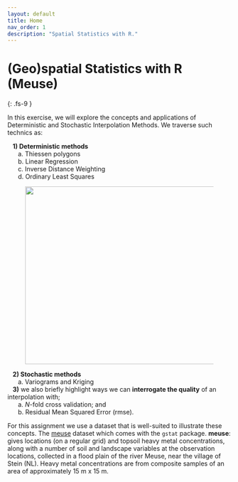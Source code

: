 ```yaml
---
layout: default
title: Home
nav_order: 1
description: "Spatial Statistics with R."
---
```


# (Geo)spatial Statistics with R (Meuse)
{: .fs-9 }

In this exercise, we will explore the concepts and applications of Deterministic and Stochastic Interpolation Methods. We traverse such technics as:

<!-- <iframe src="{{site.baseurl | prepend: site.url}}/img/plotly.html" style="width: 800px; height: 400px; border: 0px"></iframe> -->

&nbsp;&nbsp;&nbsp;**1) Deterministic methods**  
&nbsp;&nbsp;&nbsp;&nbsp;&nbsp;&nbsp;a. Thiessen polygons  
&nbsp;&nbsp;&nbsp;&nbsp;&nbsp;&nbsp;b. Linear Regression  
&nbsp;&nbsp;&nbsp;&nbsp;&nbsp;&nbsp;c. Inverse Distance Weighting  
&nbsp;&nbsp;&nbsp;&nbsp;&nbsp;&nbsp;d. Ordinary Least Squares  

<figure><center>
  <img src="{{site.baseurl | prepend: site.url}}/img/preds.png" style="width: 800px; height: 400px; border: 0px">
  <!--<figcaption>Fig.1 - Inverse Distance Weighting, 2nd-order Ordinary Least Squares and Ordinary Kriging interpolation </figcaption> -->
</center></figure> 
<!-- <img src="/img/preds.png" alt="predictions" img> -->

&nbsp;&nbsp;&nbsp;**2) Stochastic methods**  
&nbsp;&nbsp;&nbsp;&nbsp;&nbsp;&nbsp;a. Variograms and Kriging  
&nbsp;&nbsp;&nbsp;**3)** we also briefly highlight ways we can **interrogate the quality** of an interpolation with;  
&nbsp;&nbsp;&nbsp;&nbsp;&nbsp;&nbsp;a. $N$-fold cross validation; and  
&nbsp;&nbsp;&nbsp;&nbsp;&nbsp;&nbsp;b. Residual Mean Squared Error (rmse).

For this assignment we use a dataset that is well-suited to illustrate these concepts. The [meuse](https://search.r-project.org/CRAN/refmans/sp/html/meuse.html) dataset which comes with the `gstat` package. 
**meuse**: gives locations (on a regular grid) and topsoil heavy metal concentrations, along with a number of soil and landscape variables at the observation locations, collected in a flood plain of the river Meuse, near the village of Stein (NL). Heavy metal concentrations are from composite samples of an area of approximately 15 m x 15 m.

